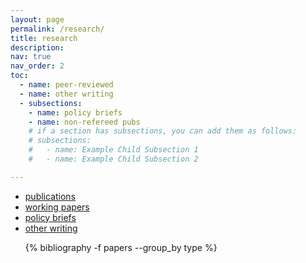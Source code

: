```yaml
---
layout: page
permalink: /research/
title: research
description: 
nav: true
nav_order: 2
toc:
  - name: peer-reviewed
  - name: other writing
  - subsections:
    - name: policy briefs
    - name: non-refereed pubs
    # if a section has subsections, you can add them as follows:
    # subsections:
    #   - name: Example Child Subsection 1
    #   - name: Example Child Subsection 2

---
```

<!-- _pages/publications.md -->

* [publications](#published)
* [working papers](#working-papers)
* [policy briefs](#policy-briefs)
* [other writing](#other-writing)

<div class="publications">
  <ul>
  {% bibliography -f papers --group_by type %}
  </ul>
</div>
